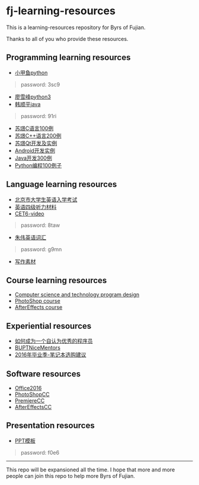 # fj-learning-resources
This is a learning-resources repository for Byrs of Fujian.

Thanks to all of you who provide these resources.

## Programming learning resources

- [小甲鱼python](http://pan.baidu.com/s/1mixtDrU)   
> password: 3sc9
- [廖雪峰python3](http://www.liaoxuefeng.com/wiki/0014316089557264a6b348958f449949df42a6d3a2e542c000)
- [韩顺平java](http://pan.baidu.com/s/1minkrW0)  
> password: 91ri
- [苏璟C语言100例](https://github.com/Mr-Phoebe/ProgramLanguage/tree/master/C%20Programing%20Example)  
- [苏璟C++语言200例](https://github.com/Mr-Phoebe/ProgramLanguage/tree/master/C%2B%2B%20Programing%20Example)  
- [苏璟Qt开发及实例](https://github.com/Mr-Phoebe/ProgramLanguage/tree/master/QT%20Example) 
- [Android开发实例](https://github.com/Mr-Phoebe/ProgramLanguage/tree/master/Android%20Example)
- [Java开发300例](https://github.com/Mr-Phoebe/ProgramLanguage/tree/master/Java%20Example)
- [Python编程100例子](https://github.com/Mr-Phoebe/ProgramLanguage/tree/master/Python%20Example)

## Language learning resources

- [北京市大学生英语入学考试](http://pan.baidu.com/s/1nu86G4p)
- [英语四级听力材料](http://pan.baidu.com/s/1pLQtKU3)
- [CET6-video](http://pan.baidu.com/s/1kVCoLAR)  
> password: 8taw
- [朱伟英语词汇](http://pan.baidu.com/s/1nvaXnM5)  
> password: g9mn
- [写作素材](https://github.com/Mr-Phoebe/TOEFL)  

## Course learning resources

- [Computer science and technology program design](https://github.com/Mr-Phoebe/ProgramDesign)
- [PhotoShop course](http://pan.baidu.com/share/link?uk=3724631701&shareid=3533342091#path=%252F)
- [AfterEffects course](http://pan.baidu.com/s/1ntxEk5b)

## Experiential resources

- [如何成为一个自认为优秀的程序员](https://github.com/Molunerfinn/fj-learning-resources/blob/master/如何成为一个自认为优秀的程序员.md)
- [BUPTNiceMentors](https://github.com/wukongbajie/BUPTNiceMentors)
- [2016年毕业季-笔记本选购建议](https://github.com/Molunerfinn/fj-learning-resources/blob/master/notebook2016.md)

## Software resources

- [Office2016](http://pan.baidu.com/s/1dFpzP6p)
- [PhotoShopCC](http://pan.baidu.com/s/1dFdU6Wh)
- [PremiereCC](http://pan.baidu.com/s/1nuHZAeH)
- [AfterEffectsCC](http://pan.baidu.com/s/1i50haQT)

## Presentation resources
- [PPT模板](http://yunpan.cn/c6zvs5rTXTnMn)
> password: f0e6
------

This repo will be expansioned all the time. I hope that more and more people can join this repo to help more Byrs of Fujian.


